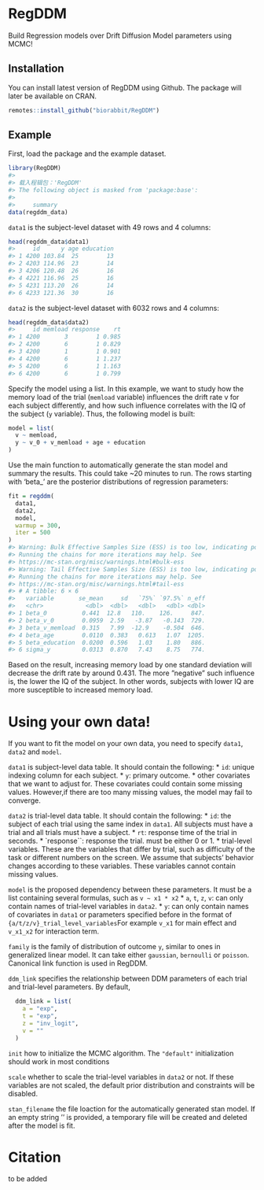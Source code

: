 
<!-- README.md is generated from README.Rmd. Please edit that file -->

# RegDDM

<!-- badges: start -->
<!-- badges: end -->

Build Regression models over Drift Diffusion Model parameters using
MCMC!

## Installation

You can install latest version of RegDDM using Github. The package will
later be available on CRAN.

``` r
remotes::install_github("biorabbit/RegDDM")
```

## Example

First, load the package and the example dataset.

``` r
library(RegDDM)
#> 
#> 载入程辑包：'RegDDM'
#> The following object is masked from 'package:base':
#> 
#>     summary
data(regddm_data)
```

`data1` is the subject-level dataset with 49 rows and 4 columns:

``` r
head(regddm_data$data1)
#>     id      y age education
#> 1 4200 103.84  25        13
#> 2 4203 114.96  23        14
#> 3 4206 120.48  26        16
#> 4 4221 116.96  25        16
#> 5 4231 113.20  26        14
#> 6 4233 121.36  30        16
```

`data2` is the subject-level dataset with 6032 rows and 4 columns:

``` r
head(regddm_data$data2)
#>     id memload response    rt
#> 1 4200       3        1 0.985
#> 2 4200       6        1 0.829
#> 3 4200       1        1 0.901
#> 4 4200       6        1 1.237
#> 5 4200       6        1 1.163
#> 6 4200       6        1 0.799
```

Specify the model using a list. In this example, we want to study how
the memory load of the trial (`memload` variable) influences the drift
rate v for each subject differently, and how such influence correlates
with the IQ of the subject (`y` variable). Thus, the following model is
built:

``` r
model = list(
  v ~ memload,
  y ~ v_0 + v_memload + age + education
)
```

Use the main function to automatically generate the stan model and
summary the results. This could take ~20 minutes to run. The rows
starting with ‘beta\_’ are the posterior distributions of regression
parameters:

``` r
fit = regddm(
  data1,
  data2,
  model,
  warmup = 300,
  iter = 500
)
#> Warning: Bulk Effective Samples Size (ESS) is too low, indicating posterior means and medians may be unreliable.
#> Running the chains for more iterations may help. See
#> https://mc-stan.org/misc/warnings.html#bulk-ess
#> Warning: Tail Effective Samples Size (ESS) is too low, indicating posterior variances and tail quantiles may be unreliable.
#> Running the chains for more iterations may help. See
#> https://mc-stan.org/misc/warnings.html#tail-ess
#> # A tibble: 6 × 6
#>   variable       se_mean     sd   `75%` `97.5%` n_eff
#>   <chr>            <dbl>  <dbl>   <dbl>   <dbl> <dbl>
#> 1 beta_0          0.441  12.8   110.    126.     847.
#> 2 beta_v_0        0.0959  2.59   -3.87   -0.143  729.
#> 3 beta_v_memload  0.315   7.99  -12.9    -0.504  646.
#> 4 beta_age        0.0110  0.383   0.613   1.07  1205.
#> 5 beta_education  0.0200  0.596   1.03    1.80   886.
#> 6 sigma_y         0.0313  0.870   7.43    8.75   774.
```

Based on the result, increasing memory load by one standard deviation
will decrease the drift rate by around 0.431. The more ”negative” such
influence is, the lower the IQ of the subject. In other words, subjects
with lower IQ are more susceptible to increased memory load.

# Using your own data!

If you want to fit the model on your own data, you need to specify
`data1`, `data2` and `model`.

`data1` is subject-level data table. It should contain the following: \*
`id`: unique indexing column for each subject. \* `y`: primary outcome.
\* other covariates that we want to adjust for. These covariates could
contain some missing values. However,if there are too many missing
values, the model may fail to converge.

`data2` is trial-level data table. It should contain the following: \*
`id`: the subject of each trial using the same index in `data1`. All
subjects must have a trial and all trials must have a subject. \* `rt`:
response time of the trial in seconds. \* \`response\`\`: response the
trial. must be either 0 or 1. \* trial-level variables. These are the
variables that differ by trial, such as difficulty of the task or
different numbers on the screen. We assume that subjects’ behavior
changes according to these variables. These variables cannot contain
missing values.

`model` is the proposed dependency between these parameters. It must be
a list containing several formulas, such as `v ~ x1 * x2` \* `a`, `t`,
`z`, `v`: can only contain names of trial-level variables in `data2`. \*
`y`: can only contain names of covariates in `data1` or parameters
specified before in the format of `{a/t/z/v}_trial_level_variables`For
example `v_x1` for main effect and `v_x1_x2` for interaction term.

`family` is the family of distribution of outcome `y`, similar to ones
in generalized linear model. It can take either `gaussian`, `bernoulli`
or `poisson`. Canonical link function is used in RegDDM.

`ddm_link` specifies the relationship between DDM parameters of each
trial and trial-level parameters. By default,

``` r
  ddm_link = list(
    a = "exp",
    t = "exp",
    z = "inv_logit",
    v = ""
  )
```

`init` how to initialize the MCMC algorithm. The `"default"`
initialization should work in most conditions

`scale` whether to scale the trial-level variables in `data2` or not. If
these variables are not scaled, the default prior distribution and
constraints will be disabled.

`stan_filename` the file loaction for the automatically generated stan
model. If an empty string ’’ is provided, a temporary file will be
created and deleted after the model is fit.

# Citation

to be added
